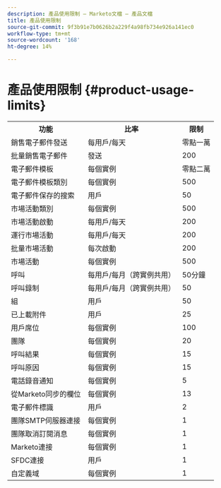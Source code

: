 ```yaml
---
description: 產品使用限制 — Marketo文檔 — 產品文檔
title: 產品使用限制
source-git-commit: 9f3b91e7b0626b2a229f4a98fb734e926a141ec0
workflow-type: tm+mt
source-wordcount: '168'
ht-degree: 14%

---
```


# 產品使用限制 {#product-usage-limits}

<table>
  <th>功能</th>
  <th>比率</th>
  <th>限制</th>
 <tr>
  <td>銷售電子郵件發送</td>
  <td>每用戶/每天</td>
  <td>零點一萬</td>
 </tr>
 <tr>
  <td>批量銷售電子郵件</td>
  <td>發送</td>
  <td>200</td>
 </tr>
 <tr>
  <td>電子郵件模板</td>
  <td>每個實例</td>
  <td>零點二萬</td>
 </tr>
 <tr>
  <td>電子郵件模板類別</td>
  <td>每個實例</td>
  <td>500</td>
 </tr>
 <tr>
  <td>電子郵件保存的搜索</td>
  <td>用戶</td>
  <td>50</td>
 </tr>
 <tr>
  <td>市場活動類別</td>
  <td>每個實例</td>
  <td>500</td>
 </tr>
 <tr>
  <td>市場活動啟動</td>
  <td>每用戶/每天</td>
  <td>200</td>
 </tr>
 <tr>
  <td>運行市場活動</td>
  <td>每用戶/每天</td>
  <td>200</td>
 </tr>
 <tr>
  <td>批量市場活動</td>
  <td>每次啟動</td>
  <td>200</td>
 </tr>
 <tr>
  <td>市場活動</td>
  <td>每個實例</td>
  <td>500</td>
 </tr>
  <td>呼叫</td>
  <td>每用戶/每月（跨實例共用）</td>
  <td>50分鐘</td>
 </tr>
 <tr>
  <td>呼叫錄制</td>
  <td>每用戶/每月（跨實例共用）</td>
  <td>50</td>
 </tr>
 <tr>
  <td>組</td>
  <td>用戶</td>
  <td>50</td>
 </tr>
 <tr>
  <td>已上載附件</td>
  <td>用戶</td>
  <td>25</td>
 </tr>
 <tr>
  <td>用戶席位</td>
  <td>每個實例</td>
  <td>100</td>
 </tr>
 <tr>
  <td>團隊</td>
  <td>每個實例</td>
  <td>20</td>
 </tr>
 <tr>
  <td>呼叫結果</td>
  <td>每個實例</td>
  <td>15</td>
 </tr>
 <tr>
  <td>呼叫原因</td>
  <td>每個實例</td>
  <td>15</td>
 </tr>
 <tr>
  <td>電話錄音通知</td>
  <td>每個實例</td>
  <td>5</td>
 </tr>
 <tr>
  <td>從Marketo同步的欄位</td>
  <td>每個實例</td>
  <td>13</td>
 </tr>
  <td>電子郵件標識</td>
  <td>用戶</td>
  <td>2</td>
 </tr>
 <tr>
  <td>團隊SMTP伺服器連接</td>
  <td>每個實例</td>
  <td>1</td>
 </tr>
 <tr>
  <td>團隊取消訂閱消息</td>
  <td>每個實例</td>
  <td>1</td>
 </tr>
 <tr>
  <td>Marketo連接</td>
  <td>每個實例</td>
  <td>1</td>
 </tr>
 <tr>
  <td>SFDC連接</td>
  <td>用戶</td>
  <td>1</td>
 </tr>
 <tr>
  <td>自定義域</td>
  <td>每個實例</td>
  <td>1</td>
 </tr>
</table>
